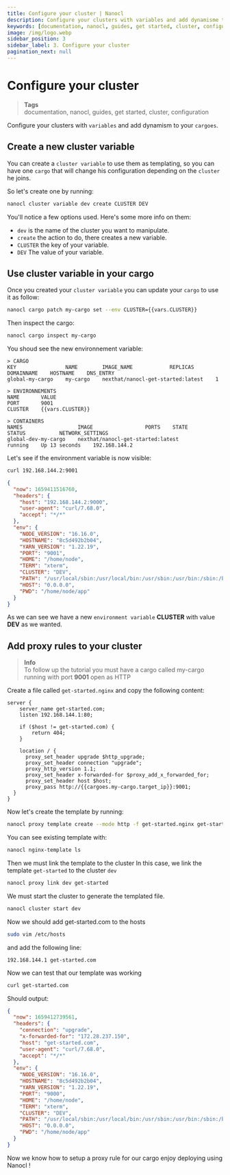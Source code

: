 ```yaml
---
title: Configure your cluster | Nanocl
description: Configure your clusters with variables and add dynamisme to your cargoes
keywords: [documentation, nanocl, guides, get started, cluster, configuration]
image: /img/logo.webp
sidebar_position: 3
sidebar_label: 3. Configure your cluster
pagination_next: null
---
```


# Configure your cluster

> **Tags** <br />
> documentation, nanocl, guides, get started, cluster, configuration

Configure your clusters with `variables` and add dynamism to your `cargoes`.

## Create a new cluster variable

You can create a `cluster variable` to use them as templating, so you can have one `cargo` that will change his configuration depending on the `cluster` he joins.

So let's create one by running:

```sh
nanocl cluster variable dev create CLUSTER DEV
```

You'll notice a few options used. Here's some more info on them:

- `dev` is the name of the cluster you want to manipulate.
- `create` the action to do, there creates a new variable.
- `CLUSTER` the key of your variable.
- `DEV` The value of your variable.

## Use cluster variable in your cargo

Once you created your `cluster variable` you can update your `cargo` to use it as follow:

```sh
nanocl cargo patch my-cargo set --env CLUSTER={{vars.CLUSTER}}
```

Then inspect the cargo:

```sh
nanocl cargo inspect my-cargo
```

You shoud see the new environnement variable: 

```console
> CARGO
KEY                NAME        IMAGE_NAME            REPLICAS    DOMAINNAME    HOSTNAME    DNS_ENTRY
global-my-cargo    my-cargo    nexthat/nanocl-get-started:latest    1

> ENVIRONNEMENTS
NAME       VALUE
PORT       9001
CLUSTER    {{vars.CLUSTER}}

> CONTAINERS
NAMES                  IMAGE                 PORTS    STATE      STATUS           NETWORK_SETTINGS
global-dev-my-cargo    nexthat/nanocl-get-started:latest             running    Up 13 seconds    192.168.144.2
```

Let's see if the environment variable is now visible:

```sh
curl 192.168.144.2:9001
```

```json
{
  "now": 1659411516760,
  "headers": {
    "host": "192.168.144.2:9000",
    "user-agent": "curl/7.68.0",
    "accept": "*/*"
  },
  "env": {
    "NODE_VERSION": "16.16.0",
    "HOSTNAME": "8c5d492b2b04",
    "YARN_VERSION": "1.22.19",
    "PORT": "9001",
    "HOME": "/home/node",
    "TERM": "xterm",
    "CLUSTER": "DEV",
    "PATH": "/usr/local/sbin:/usr/local/bin:/usr/sbin:/usr/bin:/sbin:/bin",
    "HOST": "0.0.0.0",
    "PWD": "/home/node/app"
  }
}
```

As we can see we have a new `environment variable` **CLUSTER** with value **DEV** as we wanted.

## Add proxy rules to your cluster

> **Info** <br />
> To follow up the tutorial you must have a cargo called my-cargo running with port **9001** open as HTTP

Create a file called `get-started.nginx` and copy the following content:

```nginx
server {
    server_name get-started.com;
    listen 192.168.144.1:80;

    if ($host != get-started.com) {
        return 404;
    }

    location / {
      proxy_set_header upgrade $http_upgrade;
      proxy_set_header connection "upgrade";
      proxy_http_version 1.1;
      proxy_set_header x-forwarded-for $proxy_add_x_forwarded_for;
      proxy_set_header host $host;
      proxy_pass http://{{cargoes.my-cargo.target_ip}}:9001;
  }
}
```

Now let's create the template by running:

```sh
nanocl proxy template create --mode http -f get-started.nginx get-started
```

You can see existing template with:

```sh
nanocl nginx-template ls
```

Then we must link the template to the cluster
In this case, we link the template `get-started` to the cluster `dev`

```sh
nanocl proxy link dev get-started
```

We must start the cluster to generate the templated file.

```sh
nanocl cluster start dev
```

Now we should add get-started.com to the hosts
```sh
sudo vim /etc/hosts
```

and add the following line:
```console
192.168.144.1 get-started.com
```

Now we can test that our template was working

```sh
curl get-started.com
```

Should output:

```json
{
  "now": 1659412739561,
  "headers": {
    "connection": "upgrade",
    "x-forwarded-for": "172.28.237.150",
    "host": "get-started.com",
    "user-agent": "curl/7.68.0",
    "accept": "*/*"
  },
  "env": {
    "NODE_VERSION": "16.16.0",
    "HOSTNAME": "8c5d492b2b04",
    "YARN_VERSION": "1.22.19",
    "PORT": "9000",
    "HOME": "/home/node",
    "TERM": "xterm",
    "CLUSTER": "DEV",
    "PATH": "/usr/local/sbin:/usr/local/bin:/usr/sbin:/usr/bin:/sbin:/bin",
    "HOST": "0.0.0.0",
    "PWD": "/home/node/app"
  }
}
```

Now we know how to setup a proxy rule for our cargo enjoy deploying using Nanocl !

